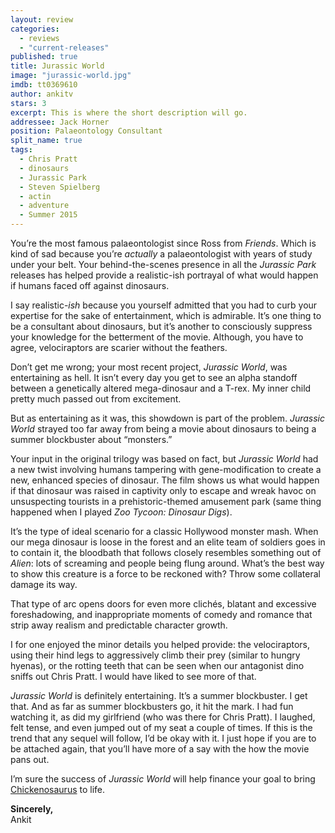 ```yaml
---
layout: review
categories: 
  - reviews
  - "current-releases"
published: true
title: Jurassic World
image: "jurassic-world.jpg"
imdb: tt0369610
author: ankitv
stars: 3
excerpt: This is where the short description will go.
addressee: Jack Horner
position: Palaeontology Consultant
split_name: true
tags: 
  - Chris Pratt
  - dinosaurs
  - Jurassic Park
  - Steven Spielberg
  - actin
  - adventure
  - Summer 2015
---
```


You’re the most famous palaeontologist since Ross from _Friends_. Which is kind of sad because you’re _actually_ a palaeontologist with years of study under your belt. Your behind-the-scenes presence in all the _Jurassic Park_ releases has helped provide a realistic-ish portrayal of what would happen if humans faced off against dinosaurs. 

I say realistic-_ish_ because you yourself admitted that you had to curb your expertise for the sake of entertainment, which is admirable. It’s one thing to be a consultant about dinosaurs, but it’s another to consciously suppress your knowledge for the betterment of the movie. Although, you have to agree, velociraptors are scarier without the feathers. 

Don’t get me wrong; your most recent project, _Jurassic World_, was entertaining as hell. It isn’t every day you get to see an alpha standoff between a genetically altered mega-dinosaur and a T-rex. My inner child pretty much passed out from excitement. 

But as entertaining as it was, this showdown is part of the problem. _Jurassic World_ strayed too far away from being a movie about dinosaurs to being a summer blockbuster about “monsters.” 

Your input in the original trilogy was based on fact, but _Jurassic World_ had a new twist involving humans tampering with gene-modification to create a new, enhanced species of dinosaur. The film shows us what would happen if that dinosaur was raised in captivity only to escape and wreak havoc on unsuspecting tourists in a prehistoric-themed amusement park (same thing happened when I played _Zoo Tycoon: Dinosaur Digs_). 

It’s the type of ideal scenario for a classic Hollywood monster mash. When our mega dinosaur is loose in the forest and an elite team of soldiers goes in to contain it, the bloodbath that follows closely resembles something out of _Alien_: lots of screaming and people being flung around. What’s the best way to show this creature is a force to be reckoned with? Throw some collateral damage its way. 

That type of arc opens doors for even more clichés, blatant and excessive foreshadowing, and inappropriate moments of comedy and romance that strip away realism and predictable character growth.

I for one enjoyed the minor details you helped provide: the velociraptors, using their hind legs to aggressively climb their prey (similar to hungry hyenas), or the rotting teeth that can be seen when our antagonist dino sniffs out Chris Pratt. I would have liked to see more of that. 

_Jurassic World_ is definitely entertaining. It’s a summer blockbuster. I get that. And as far as summer blockbusters go, it hit the mark. I had fun watching it, as did my girlfriend (who was there for Chris Pratt). I laughed, felt tense, and even jumped out of my seat a couple of times. If this is the trend that any sequel will follow, I’d be okay with it. I just hope if you are to be attached again, that you’ll have more of a say with the how the movie pans out. 

I’m sure the success of _Jurassic World_ will help finance your goal to bring [Chickenosaurus](http://www.washingtonpost.com/national/health-science/paleontologist-jack-horner-is-hard-at-work-trying-to-turn-a-chicken-into-a-dinosaur/2014/11/10/cb35e46e-4e59-11e4-babe-e91da079cb8a_story.html) to life.

**Sincerely,**  
Ankit
